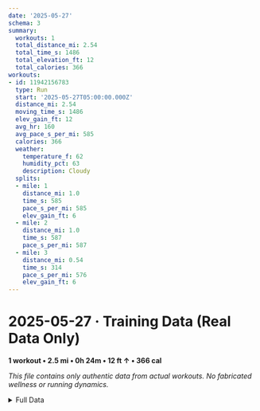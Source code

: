 ```yaml
---
date: '2025-05-27'
schema: 3
summary:
  workouts: 1
  total_distance_mi: 2.54
  total_time_s: 1486
  total_elevation_ft: 12
  total_calories: 366
workouts:
- id: 11942156783
  type: Run
  start: '2025-05-27T05:00:00.000Z'
  distance_mi: 2.54
  moving_time_s: 1486
  elev_gain_ft: 12
  avg_hr: 160
  avg_pace_s_per_mi: 585
  calories: 366
  weather:
    temperature_f: 62
    humidity_pct: 63
    description: Cloudy
  splits:
  - mile: 1
    distance_mi: 1.0
    time_s: 585
    pace_s_per_mi: 585
    elev_gain_ft: 6
  - mile: 2
    distance_mi: 1.0
    time_s: 587
    pace_s_per_mi: 587
  - mile: 3
    distance_mi: 0.54
    time_s: 314
    pace_s_per_mi: 576
    elev_gain_ft: 6
---
```

# 2025-05-27 · Training Data (Real Data Only)
**1 workout • 2.5 mi • 0h 24m • 12 ft ↑ • 366 cal**

*This file contains only authentic data from actual workouts. No fabricated wellness or running dynamics.*

<details>
<summary>Full Data</summary>

```json
{
  "date": "2025-05-27",
  "schema": 3,
  "summary": {
    "workouts": 1,
    "total_distance_mi": 2.54,
    "total_time_s": 1486,
    "total_elevation_ft": 12,
    "total_calories": 366
  },
  "workouts": [
    {
      "id": 11942156783,
      "type": "Run",
      "start": "2025-05-27T05:00:00.000Z",
      "distance_mi": 2.54,
      "moving_time_s": 1486,
      "elev_gain_ft": 12,
      "avg_hr": 160,
      "avg_pace_s_per_mi": 585,
      "calories": 366,
      "weather": {
        "temperature_f": 62,
        "humidity_pct": 63,
        "description": "Cloudy"
      },
      "splits": [
        {
          "mile": 1,
          "distance_mi": 1.0,
          "time_s": 585,
          "pace_s_per_mi": 585,
          "elev_gain_ft": 6
        },
        {
          "mile": 2,
          "distance_mi": 1.0,
          "time_s": 587,
          "pace_s_per_mi": 587
        },
        {
          "mile": 3,
          "distance_mi": 0.54,
          "time_s": 314,
          "pace_s_per_mi": 576,
          "elev_gain_ft": 6
        }
      ]
    }
  ]
}
```
</details>
